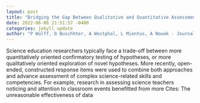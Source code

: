 ```yaml
--- 
layout: post 
title: "Bridging the Gap Between Qualitative and Quantitative Assessment in Science Education Research with Machine LearningA Case for Pretrained Language Models " 
date: 2022-06-06 21:51:57 -0400 
categories: jekyll update 
author: "P Wulff, D Buschhter, A Westphal, L Mientus, A Nowak - Journal of Science , 2022" 
--- 
```

Science education researchers typically face a trade-off between more quantitatively oriented confirmatory testing of hypotheses, or more qualitatively oriented exploration of novel hypotheses. More recently, open-ended, constructed response items were used to combine both approaches and advance assessment of complex science-related skills and competencies. For example, research in assessing science teachers noticing and attention to classroom events benefitted from more Cites: The unreasonable effectiveness of data